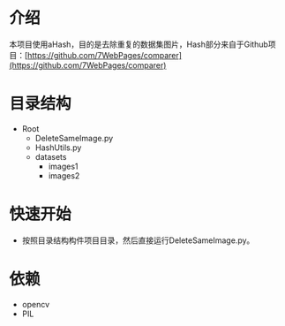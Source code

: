 # 介绍
本项目使用aHash，目的是去除重复的数据集图片，Hash部分来自于Github项目：[https://github.com/7WebPages/comparer](https://github.com/7WebPages/comparer)
#  目录结构
- Root
	- DeleteSameImage.py
	- HashUtils.py
	- datasets
		- images1
	 	- images2
# 快速开始
- 按照目录结构构件项目目录，然后直接运行DeleteSameImage.py。
# 依赖
- opencv
- PIL

